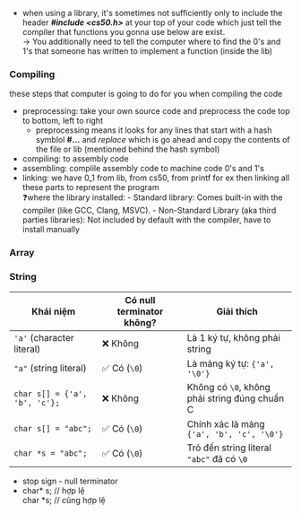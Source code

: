- when using a library, it's sometimes not sufficiently only to include the header ***#include <cs50.h>*** at your top of your code which just tell the compiler that functions you gonna use below are exist. <br>
  → You additionally need to tell the computer where to find the 0's and 1's that someone has written to implement a function (inside the lib)


### Compiling

these steps that computer is going to do for you when compiling the code 
- preprocessing: take your own source code and preprocess the code top to bottom, left to right
  - preprocessing means it looks for any lines that start with a hash symblol **#...** and _replace_ which is go ahead and copy the contents of the file or lib (mentioned behind the hash symbol)
- compiling: to assembly code 
- assembling: complile assembly code to machine code 0's and 1's
- linking: we have 0_1 from lib, from cs50, from printf for ex then linking all these parts to represent the program <br>
    ❓where the library installed: 
      - Standard library: Comes built-in with the compiler (like GCC, Clang, MSVC).
      - Non-Standard Library (aka third parties libraries): Not included by default with the compiler, have to install manually


### Array


### String

| **Khái niệm**                 | **Có null terminator không?** | **Giải thích**                                |
| ----------------------------- | ----------------------------- | --------------------------------------------- |
| `'a'` (character literal)     | ❌ Không                       | Là 1 ký tự, không phải string                 |
| `"a"` (string literal)        | ✅ Có (`\0`)                   | Là mảng ký tự: `{'a', '\0'}`                  |
| `char s[] = {'a', 'b', 'c'};` | ❌ Không                       | Không có `\0`, không phải string đúng chuẩn C |
| `char s[] = "abc";`           | ✅ Có (`\0`)                   | Chính xác là mảng `{'a', 'b', 'c', '\0'}`     |
| `char *s = "abc";`            | ✅ Có (`\0`)                   | Trỏ đến string literal `"abc"` đã có `\0`     |

- stop sign - null terminator <br>
- char* s;  // hợp lệ <br>
  char *s;  // cũng hợp lệ

